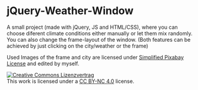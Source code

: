 # jQuery-Weather-Window
A small project (made with jQuery, JS and HTML/CSS), where you can choose diferent climate conditions either manually or let them mix randomly. You can also change the frame-layout of the window. (Both features can be achieved by just clicking on the city/weather or the frame)

Used Images of the frame and city are licensed under <a href="https://pixabay.com/service/license/">Simplified Pixabay License</a> and edited by myself.

<a rel="license" href="http://creativecommons.org/licenses/by-nc-sa/4.0/"><img alt="Creative Commons Lizenzvertrag" style="border-width:0" src="https://i.creativecommons.org/l/by-nc-sa/4.0/80x15.png" /></a><br />This work is licensed under a <a rel="license" href="http://creativecommons.org/licenses/by-nc-sa/4.0/">CC BY-NC 4.0</a> license.

